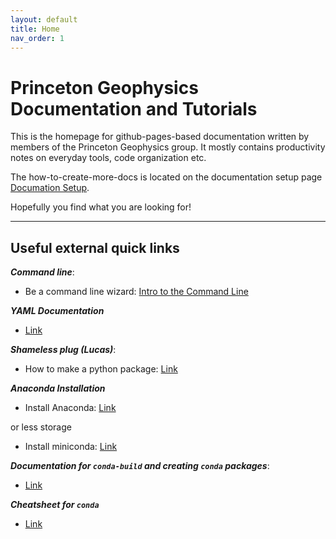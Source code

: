 ```yaml
---
layout: default
title: Home
nav_order: 1
---
```


# Princeton Geophysics Documentation and Tutorials

This is the homepage for github-pages-based documentation written by
members of the Princeton Geophysics group. It mostly contains
productivity notes on everyday tools, code organization etc.

The how-to-create-more-docs is located on the documentation setup
page [Documation Setup](docsetup.md).

Hopefully you find what you are looking for!

---

## Useful external quick links

***Command line***:
* Be a command line wizard: [Intro to the Command Line](https://github.com/gabeclass/introcmdline)

***YAML Documentation***
* [Link](https://yaml.org)
 
***Shameless plug (Lucas)***:
* How to make a python package: [Link](https://lsawade.github.io/how_to_make_a_python_package/index.html)

***Anaconda Installation***
* Install Anaconda: [Link](https://docs.anaconda.com/anaconda/install/index.html)

or less storage
* Install miniconda: [Link](https://docs.conda.io/en/latest/miniconda.html)

***Documentation for `conda-build` and creating `conda` packages***:
* [Link](https://docs.conda.io/projects/conda-build/en/latest/index.html)

***Cheatsheet for `conda`***
* [Link](https://docs.conda.io/projects/conda/en/4.6.0/_downloads/52a95608c49671267e40c689e0bc00ca/conda-cheatsheet.pdf)

